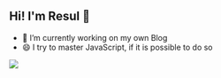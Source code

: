 ## Hi! I'm Resul 👋


<!--
**resul-elezi/resul-elezi** is a ✨ _special_ ✨ repository because its `README.md` (this file) appears on your GitHub profile.

Here are some ideas to get you started:

- 🔭 I’m currently working on ...

- 👯 I’m looking to collaborate on ...
- 🤔 I’m looking for help with ...
- 💬 Ask me about ...
- 📫 How to reach me: ...
- 😄 Pronouns: ...
- ⚡ Fun fact: ...
-->
- 🔭 I’m currently working on my own Blog
- 😄 I try to master JavaScript, if it is possible to do so


![](https://komarev.com/ghpvc/?username=resul-elezi&abbreviated=true&style=for-the-badge&color=45BDED)



